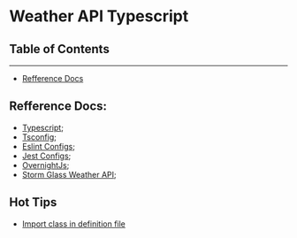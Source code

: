 # Weather API Typescript

## Table of Contents
---
- [Refference Docs](#refferencedocs)

## Refference Docs:
- [Typescript]();
- [Tsconfig](https://www.typescriptlang.org/docs/handbook/tsconfig-json.html);
- [Eslint Configs](https://eslint.org/docs/user-guide/configuring/);
- [Jest Configs](https://jestjs.io/docs/configuration);
- [OvernightJs](https://github.com/seanpmaxwell/overnight);
- [Storm Glass Weather API](https://docs.stormglass.io/#/);

## Hot Tips
- [Import class in definition file](https://stackoverflow.com/questions/39040108/import-class-in-definition-file-d-ts/51114250#51114250)